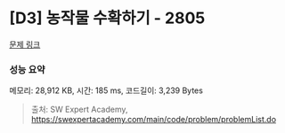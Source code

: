 # [D3] 농작물 수확하기 - 2805 

[문제 링크](https://swexpertacademy.com/main/code/problem/problemDetail.do?contestProbId=AV7GLXqKAWYDFAXB) 

### 성능 요약

메모리: 28,912 KB, 시간: 185 ms, 코드길이: 3,239 Bytes



> 출처: SW Expert Academy, https://swexpertacademy.com/main/code/problem/problemList.do